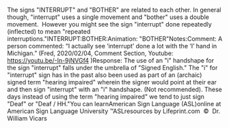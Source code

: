 The signs "INTERRUPT" and "BOTHER" are related to each other. In 
			general though, "interrupt" uses a single movement and "bother" uses a double movement.  
			However you might see the sign "interrupt" done repeatedly 
			(inflected) to mean "repeated interruptions."INTERRUPT:BOTHER:Animation: "BOTHER"Notes:Comment: A person commented: “I actually see ‘interrupt’ done a lot 
			with the ‘I’ hand in Michigan.” (Fred, 2020/02/04, Comment Section, 
			Youtube: https://youtu.be/-In-9jNVGf4 )Response: The use of an "i" handshape for the sign "interrupt" falls 
			under the umbrella of "Signed English." The "i" for "interrupt" sign 
			has in the past also been used as part of an (archaic) signed term 
			"hearing impaired" wherein the signer would point at their ear and 
			then sign "interrupt" with an "i" handshape. (Not recommended). 
			These days instead of using the term "hearing 
			impaired" we tend to just sign "Deaf" or "Deaf / HH."You can learnAmerican Sign Language (ASL)online at American Sign Language University ™ASLresources by Lifeprint.com  ©  Dr. William Vicars